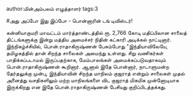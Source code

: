 author:மின்அம்பலம் எழுத்தாளர்
tags:3

#அது அப்போ இது இப்போ - பொன்னாரின் டங் டிவிஸ்டர்! 

கன்னியாகுமரி மாவட்டம் மார்த்தாண்டத்தில் ரூ. 2,766 கோடி மதிப்பிலான சாலைத் திட்டங்களுக்கு இன்று மத்திய அமைச்சர் நிதின் கட்காரி அடிக்கல் நாட்டினார். இந்நிகழ்ச்சியில், பொன்.ராதாகிருஷ்ணன் பேசும்போது "இந்தியாவிலேயே, தமிழகத்தில் தான் சிறந்த சாலைகள் அமைந்து உள்ளது. சிறு வணிகர்கள் பாதிக்கப்படாமல் இருப்பதற்காக, மேம்பாலங்கள் அமைக்கப்படுவதாகவும் பொன்.ராதாகிருஷ்ணன் கூறினார். ஆனால் இதே பொன்னார், நாடாளுமன்ற தேர்தலுக்கு முன்பு,  இந்தியாவின் சிறந்த மாநிலம் குஜராத் என்றும் சாலைகள் முதல் அனைத்து வசதிகளிலும் மற்ற மாநிலங்களை விட குஜராத் மிகமிக முன்னோடியாக இருக்கிறது என இதே பொன்.ராதாகிருஷ்ணன் பேசியது குறிப்பிடத்தக்கது.
